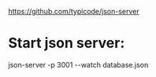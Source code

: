 https://github.com/typicode/json-server
# Start json server:
json-server -p 3001 --watch database.json
